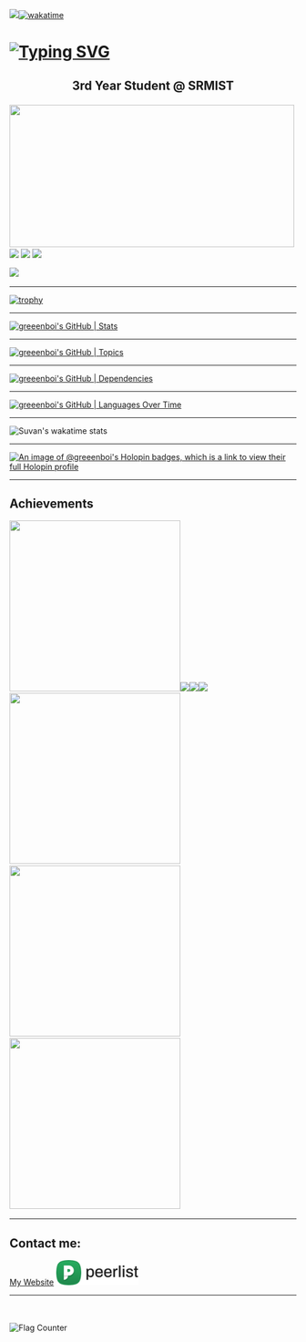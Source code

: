 ![](https://komarev.com/ghpvc/?username=greeenboi)[![wakatime](https://wakatime.com/badge/user/d739e0fd-c5e5-4834-8adc-2f9e8c6a1547.svg)](https://wakatime.com/@d739e0fd-c5e5-4834-8adc-2f9e8c6a1547)

# [![Typing SVG](https://readme-typing-svg.demolab.com?font=Fira+Code&size=35&pause=999&color=8A04ED&width=1100&lines=%F0%9F%91%8B+Hi%2C+I%E2%80%99m+greeenboi;%F0%9F%91%80+I%E2%80%99m+interested+in+SysDesign+DevOps+and+Rust;%F0%9F%8C%B1+I%E2%80%99m+currently+learning+Rails;%F0%9F%92%9E%EF%B8%8F+I%E2%80%99m+looking+to+collaborate+on+development)](https://git.io/typing-svg)
<h2>
<p align="center">
  <b>3rd Year Student @ SRMIST</b>
</p>
</h2>


<!---
greeenboi/greeenboi is a ✨ special ✨ repository because its `README.md` (this file) appears on your GitHub profile.
You can click the Preview link to take a look at your changes.
"https://github-readme-stats-git-masterrstaa-rickstaa.vercel.app/api/top-langs/?username=greeenboi&text_bold&count_private=true&show_icons=true&layout=compact&theme=jolly
--->


<p float = "left">  
<img height="250em" width="500em" src="https://github-readme-stats-git-masterrstaa-rickstaa.vercel.app/api?username=greeenboi&count_private=true&show_icons=true&rank_icon=percentile&theme=jolly"/> <img height="220em" src="https://api.githubtrends.io/user/svg/greeenboi/langs?time_range=one_year&include_private=True&compact=True&theme=synthwaves"/> <img src="https://github-readme-streak-stats.herokuapp.com?user=greeenboi&theme=jolly&fire=A1EB02"/>
<img src="https://api.githubtrends.io/user/svg/greeenboi/repos?time_range=one_year&include_private=True&group=private&loc_metric=changed&theme=synthwaves" />
</p>

![](https://github-contributor-stats.vercel.app/api?username=greeenboi&limit=6&theme=jolly&combine_all_yearly_contributions=true)

***

[![trophy](https://github-profile-trophy.vercel.app/?username=greeenboi&row=2&column=4&theme=tokyonight&margin-w=4)](https://github.com/greeenboi)

***

[![greeenboi's GitHub | Stats](https://stats.quine.sh/greeenboi/github?theme=dark)](https://quine.sh)

***

[![greeenboi's GitHub | Topics](https://stats.quine.sh/greeenboi/topics-over-time?theme=dark)](https://quine.sh)

***

[![greeenboi's GitHub | Dependencies](https://stats.quine.sh/greeenboi/dependencies?theme=dark)](https://quine.sh?utm_source=widgets&utm_campaign=greeenboi)

***

[![greeenboi's GitHub | Languages Over Time](https://stats.quine.sh/greeenboi/languages-over-time?theme=dark)](https://quine.sh?utm_source=widgets&utm_campaign=greeenboi)

***

![Suvan's wakatime stats](https://github-readme-stats.vercel.app/api/wakatime?username=GreenArcade&theme=jolly)

***

[![An image of @greeenboi's Holopin badges, which is a link to view their full Holopin profile](https://holopin.me/greeenboi)](https://holopin.io/@greeenboi)

***


## Achievements

<a href ="https://www.credly.com/badges/44ac2fcd-0d6d-46a6-9942-439e68afaf66/public_url"><img src="https://user-images.githubusercontent.com/118198968/226444495-c37c2eb8-63e7-4320-9ff0-5cb526e4a4e7.png" style="width:300px;height:300px;"></a><img src="https://user-images.githubusercontent.com/118198968/227723940-65f60bd8-024c-48a8-812b-6da679eaaf91.png" style="width:240;height:290px;"><img src="https://user-images.githubusercontent.com/118198968/236622308-1fbc26ff-0f8a-4de5-aa0f-bcf0b07c6fb7.png" style="width:240;height:290px;"><img src="https://github.com/greeenboi/greeenboi/assets/118198968/c6481fa0-c455-4ab7-ad84-f20df7f0164b" style="height:300px" >
<a href="https://www.credly.com/badges/259da5f8-1b1e-43ac-915f-8227fb673bea/public_url">
<img src="https://github.com/greeenboi/greeenboi/assets/118198968/15312ae1-af6d-4e43-be10-05d7fd861431" style="width:300px;height:300px;"/>
</a>
<a href="https://www.credly.com/badges/647f1acf-d7a5-41cd-ac83-9749b9ebcc82/public_url">
<img src="https://github.com/user-attachments/assets/7f8d26d9-f74b-47a2-ac74-6b820eb44dfb" style="width:300px;height:300px"/>
</a>
<a href="https://rhtapps.redhat.com/verify?certId=240-226-365">
<img src="https://github.com/user-attachments/assets/5be835ad-a873-45ed-bc0f-0649825720ee" style="width:300px;height:300px"/>
</a>





***

## Contact me:

  
<a href="https://suvangs.tech">My Website</a>
<a href="https://peerlist.io/greeeboi"><img height=44 src="https://github.com/Siddhant-K-code/Siddhant-K-code/blob/master/PL%20Logo%20-%20Primary.svg"/></a>

***
<br/><br/>
<img src="https://s11.flagcounter.com/count2/R77M/bg_636363/txt_FFFFFF/border_02EBA5/columns_2/maxflags_10/viewers_0/labels_1/pageviews_1/flags_0/percent_0/" alt="Flag Counter" border="0">



